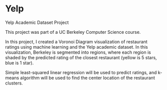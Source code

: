 # Yelp
Yelp Academic Dataset Project

This project was part of a UC Berkeley Computer Science course.

In this project, I created a Voronoi Diagram visualization of restaurant ratings using machine learning and the Yelp academic dataset. In this visualization, Berkeley is segmented into regions, where each region is shaded by the predicted rating of the closest restaurant (yellow is 5 stars, blue is 1 star). 

Simple least-squared linear regression will be used to predict ratings, and k-means algorithm will be used to find the center location of the restaurant clusters.
